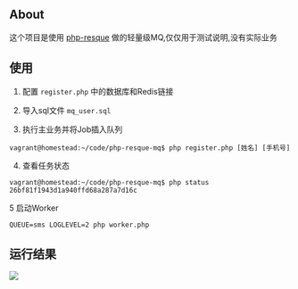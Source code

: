 ## About

这个项目是使用 [php-resque](https://github.com/chrisboulton/php-resque) 做的轻量级MQ,仅仅用于测试说明,没有实际业务

## 使用

1. 配置 `register.php` 中的数据库和Redis链接

2. 导入sql文件 `mq_user.sql`

3. 执行主业务并将Job插入队列

```
vagrant@homestead:~/code/php-resque-mq$ php register.php [姓名] [手机号]
```

4. 查看任务状态

```
vagrant@homestead:~/code/php-resque-mq$ php status 26bf81f1943d1a940ffd68a287a7d16c
```

5 启动Worker

```
QUEUE=sms LOGLEVEL=2 php worker.php
```

## 运行结果

![](https://qiniu.blog.lerzen.com/75ef3010-bd84-11e8-a59d-6d4df176b9c8.gif)